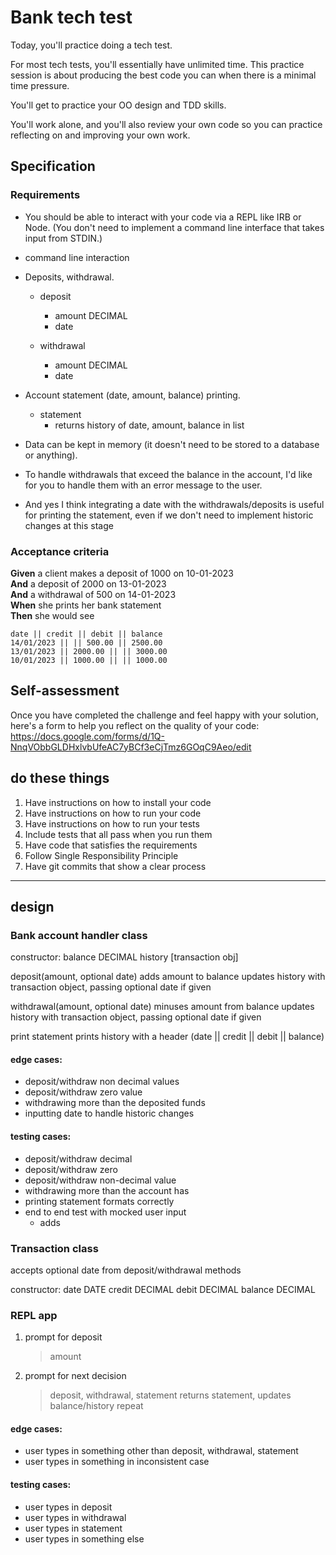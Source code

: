 # Bank tech test

Today, you'll practice doing a tech test.

For most tech tests, you'll essentially have unlimited time. This practice session is about producing the best code you can when there is a minimal time pressure.

You'll get to practice your OO design and TDD skills.

You'll work alone, and you'll also review your own code so you can practice reflecting on and improving your own work.

## Specification

### Requirements

-   You should be able to interact with your code via a REPL like IRB or Node. (You don't need to implement a command line interface that takes input from STDIN.)

*   command line interaction

-   Deposits, withdrawal.

    -   deposit

        -   amount DECIMAL
        -   date

    -   withdrawal
        -   amount DECIMAL
        -   date

-   Account statement (date, amount, balance) printing.

    -   statement
        -   returns history of date, amount, balance in list

-   Data can be kept in memory (it doesn't need to be stored to a database or anything).

-   To handle withdrawals that exceed the balance in the account, I'd like for you to handle them with an error message to the user.
-   And yes I think integrating a date with the withdrawals/deposits is useful for printing the statement, even if we don't need to implement historic changes at this stage

### Acceptance criteria

**Given** a client makes a deposit of 1000 on 10-01-2023  
**And** a deposit of 2000 on 13-01-2023  
**And** a withdrawal of 500 on 14-01-2023  
**When** she prints her bank statement  
**Then** she would see

```
date || credit || debit || balance
14/01/2023 || || 500.00 || 2500.00
13/01/2023 || 2000.00 || || 3000.00
10/01/2023 || 1000.00 || || 1000.00
```

## Self-assessment

Once you have completed the challenge and feel happy with your solution, here's a form to help you reflect on the quality of your code: https://docs.google.com/forms/d/1Q-NnqVObbGLDHxlvbUfeAC7yBCf3eCjTmz6GOqC9Aeo/edit

## do these things

1. Have instructions on how to install your code
2. Have instructions on how to run your code
3. Have instructions on how to run your tests
4. Include tests that all pass when you run them
5. Have code that satisfies the requirements
6. Follow Single Responsibility Principle
7. Have git commits that show a clear process

---

## design

### Bank account handler class

constructor:
balance DECIMAL
history [transaction obj]

deposit(amount, optional date)
adds amount to balance
updates history with transaction object, passing optional date if given

withdrawal(amount, optional date)
minuses amount from balance
updates history with transaction object, passing optional date if given

print statement
prints history with a header (date || credit || debit || balance)

#### edge cases:

-   deposit/withdraw non decimal values
-   deposit/withdraw zero value
-   withdrawing more than the deposited funds
-   inputting date to handle historic changes

#### testing cases:

-   deposit/withdraw decimal
-   deposit/withdraw zero
-   deposit/withdraw non-decimal value
-   withdrawing more than the account has
-   printing statement formats correctly
-   end to end test with mocked user input
    -   adds

### Transaction class

accepts optional date from deposit/withdrawal methods

constructor:
date DATE
credit DECIMAL
debit DECIMAL
balance DECIMAL

### REPL app

1.  prompt for deposit
    > amount
2.  prompt for next decision
    > deposit, withdrawal, statement
        returns statement, updates balance/history
    repeat

#### edge cases:

-   user types in something other than deposit, withdrawal, statement
-   user types in something in inconsistent case

#### testing cases:

-   user types in deposit
-   user types in withdrawal
-   user types in statement
-   user types in something else
